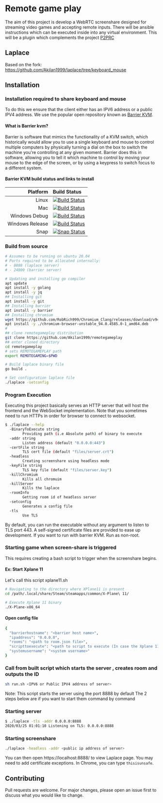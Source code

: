# Remote game play
The aim of this project is develop a WebRTC screenshare designed for streaming video games and
accepting remote inputs.
There will be ansible instructions which can be executed inside into any virtual environment. This will
be a plugin which complements the project [P2PRC](https://p2prc.akilan.io)

## Laplace
Based on the fork:
https://github.com/Akilan1999/laplace/tree/keyboard_mouse

## Installation


### Installation required to share keyboard and mouse
To do this we ensure that the client either has an IPV6 
address or a public IPV4 address. 
We use the popular open repository known as [Barrier KVM](https://github.com/debauchee/barrier). 

#### What is Barrier kvm?

Barrier is software that mimics the functionality of a KVM switch, which historically would allow you to use a single keyboard and mouse to control multiple computers by physically turning a dial on the box to switch the machine you're controlling at any given moment. Barrier does this in software, allowing you to tell it which machine to control by moving your mouse to the edge of the screen, or by using a keypress to switch focus to a different system.

#### Barrier KVM build status and links to install 
|Platform       |Build Status|
|            --:|:--         |
|Linux          |[![Build Status](https://dev.azure.com/debauchee/Barrier/_apis/build/status/debauchee.barrier?branchName=master&jobName=Linux%20Build)](https://dev.azure.com/debauchee/Barrier/_build/latest?definitionId=1&branchName=master)|
|Mac            |[![Build Status](https://dev.azure.com/debauchee/Barrier/_apis/build/status/debauchee.barrier?branchName=master&jobName=Mac%20Build)](https://dev.azure.com/debauchee/Barrier/_build/latest?definitionId=1&branchName=master)|
|Windows Debug  |[![Build Status](https://dev.azure.com/debauchee/Barrier/_apis/build/status/debauchee.barrier?branchName=master&jobName=Windows%20Build&configuration=Windows%20Build%20Debug)](https://dev.azure.com/debauchee/Barrier/_build/latest?definitionId=1&branchName=master)|
|Windows Release|[![Build Status](https://dev.azure.com/debauchee/Barrier/_apis/build/status/debauchee.barrier?branchName=master&jobName=Windows%20Build&configuration=Windows%20Build%20Release%20with%20Release%20Installer)](https://dev.azure.com/debauchee/Barrier/_build/latest?definitionId=1&branchName=master)|
|Snap           |[![Snap Status](https://build.snapcraft.io/badge/debauchee/barrier.svg)](https://build.snapcraft.io/user/debauchee/barrier)|


### Build from source

```bash
# Assumes to be running on ubuntu 20.04
# Ports required to be allocated internally:
# - 8888 (laplace server)
# - 24800 (barrier server)

# Updating and installing go compiler
apt update
apt install -y golang
apt install -y jq
## Installing git
apt install -y git
## Installing barrier
apt install -y barrier
## Installing chromium
wget https://github.com/RobRich999/Chromium_Clang/releases/download/v94.0.4585.0-r904940-linux64-deb-avx/chromium-browser-unstable_94.0.4585.0-1_amd64.deb
apt install -y ./chromium-browser-unstable_94.0.4585.0-1_amd64.deb
#
## clone remotegameplay distribution
git clone https://github.com/Akilan1999/remotegameplay
## enter cloned directory
cd remotegameplay
# sets REMOTEGAMEPLAY path
export REMOTEGAMING=$PWD

# Build laplace binary file
go build .

# Set configuration laplace file
./laplace -setconfig
```

### Program Execution

Executing this project basically serves an HTTP server that will host the frontend and the WebSocket implementation.
Note that you sometimes need to run HTTPs in order for browser to connect to websocket.

```bash
$ ./laplace --help
  -BinaryToExecute string
    	Providing path (i.e Absolute path) of binary to execute
  -addr string
    	Listen address (default "0.0.0.0:443")
  -certFile string
    	TLS cert file (default "files/server.crt")
  -headless
    	Creating screenshare using headless mode
  -keyFile string
    	TLS key file (default "files/server.key")
  -killChromium
    	Kills all chromuim
  -killServer
    	Kills the laplace
  -roomInfo
    	Getting room id of headless server
  -setconfig
    	Generates a config file
  -tls
    	Use TLS
```

By default, you can run the executable without any argument to listen to TLS port 443.
A self-signed certificate files are provided to ease up development. If you want to run 
with barrier KVM. Run as non-root. 

### Starting game when screen-share is triggered
This requires creating a bash script to trigger when the screenshare begins.
#### Ex: Start Xplane 11
Let's call this script xplane11.sh
```bash
# Navigating to the directory where XPlane11 is present 
cd /path/.local/share/Steam/steamapps/common/X-Plane\ 11/

# Execute Xplane 11 binary 
./X-Plane-x86_64
```
#### Open config file 
```bash
{
  "barrierhostname": "<barrier host name>",
  "ipaddress": "0.0.0.0",
  "rooms": "<path to room.json file>",
  "scripttoexecute": "<path to script to execute (In case the Xplane 11 script)>",
  "systemusername": "<system username>"
}
```
### Call from built script which starts the server , creates room and outputs the ID
```bash
sh run.sh <IPV6 or Public IPV4 address of server>
```
Note: This script starts the server using the port 8888 by default
The 2 steps below are if you want to start them command by command 

### Starting server
```bash
$ ./laplace -tls -addr 0.0.0.0:8888
2020/03/25 01:01:10 Listening on TLS: 0.0.0.0:8888
```

### Starting screenshare 
```bash
./laplace -headless -addr <public ip address of server> 
```

You can then open https://localhost:8888/ to view Laplace page.
You may need to add certificate exceptions. In Chrome, you can type `thisisunsafe`.



## Contributing

Pull requests are welcome. For major changes, please open an issue first to discuss what you would like to change.


